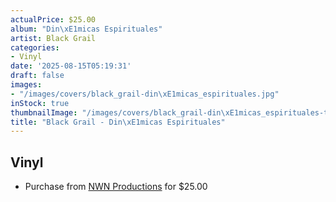 ```yaml
---
actualPrice: $25.00
album: "Din\xE1micas Espirituales"
artist: Black Grail
categories:
- Vinyl
date: '2025-08-15T05:19:31'
draft: false
images:
- "/images/covers/black_grail-din\xE1micas_espirituales.jpg"
inStock: true
thumbnailImage: "/images/covers/black_grail-din\xE1micas_espirituales-thumb.jpg"
title: "Black Grail - Din\xE1micas Espirituales"
---
```


## Vinyl
* Purchase from [NWN Productions](http://shop.nwnprod.com/index.php?route=product/product&path=75&product_id=62885&sort=pd.name&order=ASC) for $25.00
